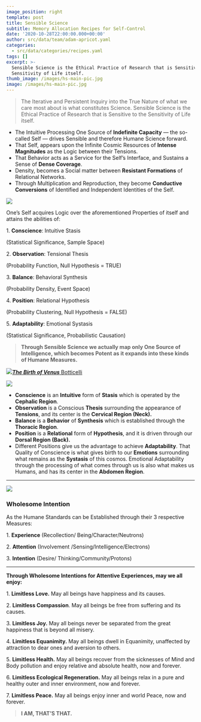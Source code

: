 ```yaml
---
image_position: right
template: post
title: Sensible Science
subtitle: Memory Allocation Recipes for Self-Control
date: '2020-10-28T22:00:00.000+00:00'
author: src/data/team/adam-apricot.yaml
categories:
  - src/data/categories/recipes.yaml
tags: []
excerpt: >-
  Sensible Science is the Ethical Practice of Research that is Sensitive to the
  Sensitivity of Life itself.
thumb_image: /images/hs-main-pic.jpg
image: /images/hs-main-pic.jpg
---
```

> The Iterative and Persistent Inquiry into the True Nature of what we care most about is what constitutes Science. Sensible Science is the Ethical Practice of Research that is Sensitive to the Sensitivity of Life itself.

* The Intuitive Processing One Source of **Indefinite Capacity** — the so-called Self — drives Sensible and therefore Humane Science forward.
* That Self, appears upon the Infinite Cosmic Resources of **Intense Magnitudes** as the Logic between their Tensions.
* That Behavior acts as a Service for the Self’s Interface, and Sustains a Sense of **Dense Coverage**.
* Density, becomes a Social matter between **Resistant Formations** of Relational Networks.
* Through Multiplication and Reproduction, they become **Conductive Conversions** of Identified and Independent Identities of the Self.

![](https://cdn-images-1.medium.com/max/906/1*oPQEniBrdC5IXYrb8PPOtA.png)

One’s Self acquires Logic over the aforementioned Properties of itself and attains the abilities of:

1\. **Conscience**: Intuitive Stasis

(Statistical Significance, Sample Space)

2\. **Observation**: Tensional Thesis

(Probability Function, Null Hypothesis = TRUE)

3\. **Balance**: Behavioral Synthesis

(Probability Density, Event Space)

4\. **Position**: Relational Hypothesis

(Probability Clustering, Null Hypothesis = FALSE)

5\. **Adaptability**: Emotional Systasis

(Statistical Significance, Probabilistic Causation)

> **Through Sensible Science we actually map only One Source of Intelligence, which becomes Potent as it expands into these kinds of Humane Measures.**

![](https://cdn-images-1.medium.com/max/2600/1*X9xwe8dHLOB9ePjEoc1UKQ.jpeg)[**_The Birth of Venus_** Botticelli](https://en.wikipedia.org/wiki/The_Birth_of_Venus)

![](https://cdn-images-1.medium.com/max/906/1*0mMk5xcIeAEiWfIgI9V7Aw.png)

* **Conscience** is an **Intuitive** form of **Stasis** which is operated by the **Cephalic Region**.
* **Observation** is a Conscious **Thesis** surrounding the appearance of **Tensions**, and its center is the **Cervical Region (Neck).**
* **Balance** is a **Behavior** of **Synthesis** which is established through the **Thoracic Region**.
* **Position** is a **Relational** form of **Hypothesis**, and it is driven through our **Dorsal Region (Back).**
* Different Positions give us the advantage to achieve **Adaptability**. That Quality of Conscience is what gives birth to our **Emotions** surrounding what remains as the **Systasis** of this cosmos. Emotional Adaptability through the processing of what comes through us is also what makes us Humans, and has its center in the **Abdomen Region**.

***

![](https://cdn-images-1.medium.com/max/906/1*V-yeafwBpzLUyCcnJ2TXaA.png)

### Wholesome Intention

As the Humane Standards can be Established through their 3 respective Measures:

1\. **Experience** (Recollection/ Being/Character/Neutrons)

2\. **Attention** (Involvement /Sensing/Intelligence/Electrons)

3\. **Intention** (Desire/ Thinking/Community/Protons)

***

**Through Wholesome Intentions for Attentive Experiences, may we all enjoy:**

1\. **Limitless Love.** May all beings have happiness and its causes.

2\. **Limitless Compassion**. May all beings be free from suffering and its causes.

3\. **Limitless Joy.** May all beings never be separated from the great happiness that is beyond all misery.

4\. **Limitless Equanimity.** May all beings dwell in Equanimity, unaffected by attraction to dear ones and aversion to others.

5\. **Limitless Health.** May all beings recover from the sicknesses of Mind and Body pollution and enjoy relative and absolute health, now and forever.

6\. **Limitless Ecological Regeneration.** May all beings relax in a pure and healthy outer and inner environment, now and forever.

7\. **Limitless Peace.** May all beings enjoy inner and world Peace, now and forever.

> **I AM, THAT’S THAT.**